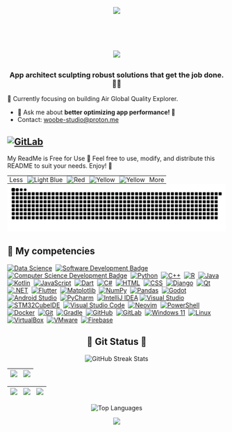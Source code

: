 <p align="center">
     <img src="https://capsule-render.vercel.app/api?type=waving&color=gradient&height=100&section=header"/>
</p>
<div id="header" align="center">
  <img src="https://komarev.com/ghpvc/?username=woobe-studio&style=for-the-badge&color=orange" alt=""/>
</div>

<h1 align="center">
  <a href="https://git.io/typing-svg">
    <img src="https://readme-typing-svg.herokuapp.com/?lines=Hello,+There!+👋;This+is+Michael.;Nice+to+meet+you!;Good+Day!;Hello&center=true&size=30">
  </a>
</h1>

<h3 align="center">App architect sculpting robust solutions that get the job done. 💪🔧</h3>


🌱 Currently focusing on building Air Global Quality Explorer.

- 💬 Ask me about **better optimizing app performance! 📱**
- Contact: woobe-studio@proton.me

[![GitLab](https://img.shields.io/badge/GitLab-330F63?style=for-the-badge&logo=gitlab&logoColor=white)](https://gitlab.com/woobe-studio)
---
My ReadMe is Free for Use 🎉
Feel free to use, modify, and distribute this README to suit your needs. Enjoy! 🚀

<div style="text-align: center;">
  <table style="margin: 0 auto; text-align: right;">
    <tr>
      <td style="padding: 0 5px;">
        Less
      </td>
      <td style="padding: 0 5px;">
        <img src="https://via.placeholder.com/20x20/ff9900/000000?text=+" alt="Light Blue">
      </td>
      <td style="padding: 0 5px;">
        <img src="https://via.placeholder.com/20x20/0066ff/000000?text=+" alt="Red">
      </td>
      <td style="padding: 0 5px;">
        <img src="https://via.placeholder.com/20x20/33cc33/000000?text=+" alt="Yellow">
      </td>
      <td style="padding: 0 5px;">
        <img src="https://via.placeholder.com/20x20/ff3300/000000?text=+" alt="Yellow">
      </td>
      <td style="padding: 0 5px;">
        More
      </td>
    </tr>
  </table>
</div>



<picture>
  <source media="(prefers-color-scheme: dark)" srcset="https://github.com/woobe-studio/woobe-studio/blob/output/github-snake-dark.svg">
  <source media="(prefers-color-scheme: light)" srcset="https://github.com/woobe-studio/woobe-studio/blob/output/github-snake.svg">
  <img alt="snake gif" src="https://github.com/woobe-studio/woobe-studio/blob/output/github-snake.svg">
</picture>

## 🐐 My competencies
[![Data Science](https://img.shields.io/badge/Data_Science-4B8BBE?style=flat&logo=python&logoColor=white)](https://github.com/search?q=user%3Awoobe-studio&type=Repositories)&nbsp;
[![Software Development Badge](https://img.shields.io/badge/-Software%20Development-FF6600?style=flat&logoColor=white)](https://github.com/search?q=user%3Awoobe-studio&type=Repositories)&nbsp;
[![Computer Science Development Badge](https://img.shields.io/badge/-Computer%20Science-FAB040?style=flat&logoColor=white)](https://github.com/search?q=user%3Awoobe-studio&type=Repositories)&nbsp;
[![Python](https://img.shields.io/badge/Python-3776AB?style=flat&logo=python&logoColor=white)](https://github.com/search?q=user%3Awoobe-studio&type=Repositories)&nbsp;
[![C++](https://img.shields.io/badge/C%2B%2B-00599C?style=flat&logo=c%2B%2B&logoColor=white)](https://github.com/search?q=user%3Awoobe-studio&type=Repositories)&nbsp;
[![R](https://img.shields.io/badge/R-276DC3?style=flat&logo=r&logoColor=white)](https://github.com/search?q=user%3Awoobe-studio&type=Repositories)&nbsp;
[![Java](https://img.shields.io/badge/Java-ED8B00?style=flat&logo=openjdk&logoColor=white)](https://github.com/search?q=user%3Awoobe-studio&type=Repositories)&nbsp;
[![Kotlin](https://img.shields.io/badge/Kotlin-0095D5?&style=flat&logo=kotlin&logoColor=white)](https://github.com/search?q=user%3Awoobe-studio&type=Repositories)&nbsp;
[![JavaScript](https://img.shields.io/badge/JavaScript-F7DF1E?style=flat&logo=javascript&logoColor=black)](https://github.com/search?q=user%3Awoobe-studio&type=Repositories)&nbsp;
[![Dart](https://img.shields.io/badge/Dart-0175C2?style=flat&logo=dart&logoColor=white)](https://github.com/search?q=user%3Awoobe-studio&type=Repositories)&nbsp;
[![C#](https://img.shields.io/badge/C%23-239120?style=flat&logo=c-sharp&logoColor=white)](https://github.com/search?q=user%3Awoobe-studio&type=Repositories)&nbsp;
[![HTML](https://img.shields.io/badge/HTML5-E34F26?style=flat&logo=html5&logoColor=white)](https://github.com/search?q=user%3Awoobe-studio&type=Repositories)&nbsp;
[![CSS](https://img.shields.io/badge/CSS3-1572B6?style=flat&logo=css3&logoColor=white)](https://github.com/search?q=user%3Awoobe-studio&type=Repositories)&nbsp;
[![Django](https://img.shields.io/badge/Django-092E20?style=flat&logo=django&logoColor=white)](https://github.com/search?q=user%3Awoobe-studio&type=Repositories)&nbsp;
[![Qt](https://img.shields.io/badge/Qt-41CD52?style=flat&logo=qt&logoColor=white)](https://github.com/search?q=user%3Awoobe-studio&type=Repositories)&nbsp;
[![.NET](https://img.shields.io/badge/.NET-512BD4?style=flat&logo=dotnet&logoColor=white)](https://github.com/search?q=user%3Awoobe-studio&type=Repositories)&nbsp;
[![Flutter](https://img.shields.io/badge/Flutter-02569B?style=flat&logo=flutter&logoColor=white)](https://github.com/search?q=user%3Awoobe-studio&type=Repositories)&nbsp;
[![Matplotlib](https://img.shields.io/badge/Matplotlib-3776AB?style=flat&logo=python&logoColor=white)](https://github.com/search?q=user%3Awoobe-studio&type=Repositories)&nbsp;
[![NumPy](https://img.shields.io/badge/NumPy-013243?style=flat&logo=numpy&logoColor=white)](https://github.com/search?q=user%3Awoobe-studio&type=Repositories)&nbsp;
[![Pandas](https://img.shields.io/badge/Pandas-150458?style=flat&logo=pandas&logoColor=white)](https://github.com/search?q=user%3Awoobe-studio&type=Repositories)&nbsp;
[![Godot](https://img.shields.io/badge/Godot-478CBF?style=flat&logo=godot-engine&logoColor=white)](https://github.com/search?q=user%3Awoobe-studio&type=Repositories)&nbsp;
[![Android Studio](https://img.shields.io/badge/Android_Studio-3DDC84?style=flat&logo=android-studio&logoColor=white)](https://github.com/search?q=user%3Awoobe-studio&type=Repositories)&nbsp;
[![PyCharm](https://img.shields.io/badge/PyCharm-000000?style=flat&logo=pycharm&logoColor=white)](https://github.com/search?q=user%3Awoobe-studio&type=Repositories)&nbsp;
[![IntelliJ IDEA](https://img.shields.io/badge/IntelliJ%20IDEA-000000.svg?style=flat&logo=intellij-idea&logoColor=white)](https://www.jetbrains.com/idea/)
[![Visual Studio](https://img.shields.io/badge/Visual_Studio-5C2D91?style=flat&logo=visual-studio&logoColor=white)](https://github.com/search?q=user%3Awoobe-studio&type=Repositories)&nbsp;
[![STM32CubeIDE](https://img.shields.io/badge/STM32CubeIDE-03234B?style=flat&logo=stmicroelectronics&logoColor=white)](https://github.com/search?q=user%3Awoobe-studio&type=Repositories)&nbsp;
[![Visual Studio Code](https://img.shields.io/badge/VS_Code-007ACC?style=flat&logo=visual-studio-code&logoColor=white)](https://github.com/search?q=user%3Awoobe-studio&type=Repositories)&nbsp;
[![Neovim](https://img.shields.io/badge/Neovim-57A143?style=flat&logo=neovim&logoColor=white)](https://github.com/search?q=user%3Awoobe-studio&type=Repositories)&nbsp;
[![PowerShell](https://img.shields.io/badge/PowerShell-5391FE?style=flat&logo=powershell&logoColor=white)](https://github.com/search?q=user%3Awoobe-studio&type=Repositories)&nbsp;
[![Docker](https://img.shields.io/badge/Docker-2496ED?style=flat&logo=docker&logoColor=white)](https://github.com/search?q=user%3Awoobe-studio&type=Repositories)&nbsp;
[![Git](https://img.shields.io/badge/Git-E44C30?style=flat&logo=git&logoColor=white)](https://github.com/search?q=user%3Awoobe-studio&type=Repositories)&nbsp;
[![Gradle](https://img.shields.io/badge/Gradle-02303A?style=flat&logo=gradle&logoColor=white)](https://github.com/search?q=user%3Awoobe-studio&type=Repositories)&nbsp;
[![GitHub](https://img.shields.io/badge/GitHub-181717?style=flat&logo=github&logoColor=white)](https://github.com/search?q=user%3Awoobe-studio&type=Repositories)&nbsp;
[![GitLab](https://img.shields.io/badge/GitLab-FCA121?style=flat&logo=gitlab&logoColor=white)](https://github.com/search?q=user%3Awoobe-studio&type=Repositories)&nbsp;
[![Windows 11](https://img.shields.io/badge/Windows_11-0078D4?style=flat&logo=windows-11&logoColor=white)](https://github.com/search?q=user%3Awoobe-studio&type=Repositories)&nbsp;
[![Linux](https://img.shields.io/badge/Linux-FCC624?style=flat&logo=linux&logoColor=black)](https://github.com/search?q=user%3Awoobe-studio&type=Repositories)&nbsp;
[![VirtualBox](https://img.shields.io/badge/VirtualBox-183A61?style=flat&logo=virtualbox&logoColor=white)](https://github.com/search?q=user%3Awoobe-studio&type=Repositories)&nbsp;
[![VMware](https://img.shields.io/badge/VMware-607078?style=flat&logo=vmware&logoColor=white)](https://github.com/search?q=user%3Awoobe-studio&type=Repositories)&nbsp;
[![Firebase](https://img.shields.io/badge/Firebase-FFCA28?style=flat&logo=firebase&logoColor=black)](https://github.com/search?q=user%3Awoobe-studio&type=Repositories)&nbsp;






<h2 align="center">👀 Git Status 👀</h2>

<p align="center">
  <picture>
    <source media="(prefers-color-scheme: dark)" srcset="https://streak-stats.demolab.com?user=woobe-studio&theme=highcontrast&border=000000">
    <source media="(prefers-color-scheme: light)" srcset="https://streak-stats.demolab.com?user=woobe-studio&theme=default">
    <img width="800" height="220" src="https://streak-stats.demolab.com?user=woobe-studio&theme=default" alt="GitHub Streak Stats">
  </picture>
</p>

| ![](http://github-profile-summary-cards.vercel.app/api/cards/profile-details?username=woobe-studio&theme=transparent)| ![](http://github-profile-summary-cards.vercel.app/api/cards/most-commit-language?username=woobe-studio&theme=transparent)|
| :-: | :-: |

| ![](http://github-profile-summary-cards.vercel.app/api/cards/repos-per-language?username=woobe-studio&theme=transparent) | ![](http://github-profile-summary-cards.vercel.app/api/cards/productive-time?username=woobe-studio&theme=transparent&utcOffset=2) | ![](http://github-profile-summary-cards.vercel.app/api/cards/stats?username=woobe-studio&theme=transparent) |
| :-: | :-: | :-: |

<p align="center">
  <picture>
    <source media="(prefers-color-scheme: dark)" srcset="https://github-readme-stats.vercel.app/api/top-langs/?username=woobe-studio&size_weight=0.15&count_weight=0.5&layout=compact&theme=vision-friendly-dark&border_color=000000">
    <source media="(prefers-color-scheme: light)" srcset="https://github-readme-stats.vercel.app/api/top-langs/?username=woobe-studio&size_weight=0.15&count_weight=0.5&layout=compact&theme=default">
    <img width="400" height="200" src="https://github-readme-stats.vercel.app/api/top-langs/?username=woobe-studio&size_weight=0.15&count_weight=0.5&layout=compact&theme=default" alt="Top Languages">
  </picture>
</p>

<p align="center">
     <img src="https://capsule-render.vercel.app/api?type=waving&color=gradient&height=100&section=footer"/>
</p>


